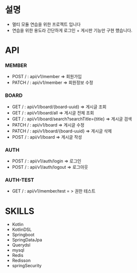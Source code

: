 # 설명

- 멀티 모듈 연습을 위한 프로젝트 입니다
- 연습을 위한 용도라 간단하게 로그인 + 게시판 기능만 구현 헀습니다.


# API
### MEMBER

- POST / : api/v1/member => 회원가입
- PATCH / : api/v1/member => 회원정보 수정

### BOARD

- GET / : api/v1/board/{board-uuid} => 게시글 조회
- GET / : api/v1/board/all => 게시글 전체 조회
- GET / : api/v1/board/search?searchTitle={title} => 게시글 검색
- PATCH / : api/v1/board => 게시글 수정
- PATCH / : api/v1/board/{board-uuid} => 게시글 삭제
- POST / : api/v1/board => 게시글 작성

### AUTH

- POST / : api/v1/auth/login => 로그인
- POST / : api/v1/auth/logout => 로그아웃

### AUTH-TEST

- GET / : api/v1/member/test = > 권한 테스트


# SKILLS
- Kotlin
- KotlinDSL
- Springboot
- SpringDataJpa
- Querydsl
- mysql
- Redis
- Redisson
- springSecurity


